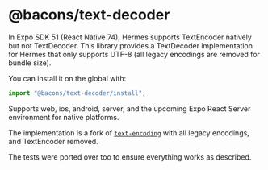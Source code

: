 # @bacons/text-decoder

In Expo SDK 51 (React Native 74), Hermes supports TextEncoder natively but not TextDecoder. This library provides a TextDecoder implementation for Hermes that only supports UTF-8 (all legacy encodings are removed for bundle size).

You can install it on the global with:

```js
import "@bacons/text-decoder/install";
```

Supports web, ios, android, server, and the upcoming Expo React Server environment for native platforms.

The implementation is a fork of [`text-encoding`](https://github.com/inexorabletash/text-encoding/blob/3f330964c0e97e1ed344c2a3e963f4598610a7ad/lib/encoding.js#L1) with all legacy encodings, and TextEncoder removed.

The tests were ported over too to ensure everything works as described.
